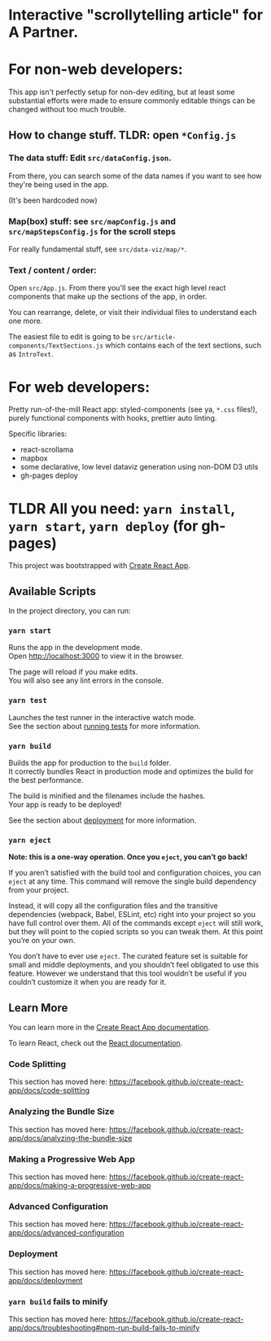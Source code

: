 # Interactive "scrollytelling article" for A Partner.

# For non-web developers:

This app isn't perfectly setup for non-dev editing, but at least some substantial efforts were made to ensure commonly editable things can be changed without too much trouble.

## How to change stuff. TLDR: open `*Config.js`

### **The data stuff**: Edit `src/dataConfig.json`.

From there, you can search some of the data names if you want to see how they're being used in the app.

(It's been hardcoded now)

### **Map(box) stuff**: see `src/mapConfig.js` and `src/mapStepsConfig.js` for the scroll steps

For really fundamental stuff, see `src/data-viz/map/*`.

### **Text / content / order**:

Open `src/App.js`. From there you'll see the exact high level react components that make up the sections of the app, in order.

You can rearrange, delete, or visit their individual files to understand each one more.

The easiest file to edit is going to be `src/article-components/TextSections.js` which contains each of the text sections, such as `IntroText`.

# For web developers:

Pretty run-of-the-mill React app: styled-components (see ya, `*.css` files!), purely functional components with hooks, prettier auto linting.

Specific libraries:

- react-scrollama
- mapbox
- some declarative, low level dataviz generation using non-DOM D3 utils
- gh-pages deploy

# TLDR All you need: `yarn install`, `yarn start`, `yarn deploy` (for gh-pages)

This project was bootstrapped with [Create React App](https://github.com/facebook/create-react-app).

## Available Scripts

In the project directory, you can run:

### `yarn start`

Runs the app in the development mode.<br />
Open [http://localhost:3000](http://localhost:3000) to view it in the browser.

The page will reload if you make edits.<br />
You will also see any lint errors in the console.

### `yarn test`

Launches the test runner in the interactive watch mode.<br />
See the section about [running tests](https://facebook.github.io/create-react-app/docs/running-tests) for more information.

### `yarn build`

Builds the app for production to the `build` folder.<br />
It correctly bundles React in production mode and optimizes the build for the best performance.

The build is minified and the filenames include the hashes.<br />
Your app is ready to be deployed!

See the section about [deployment](https://facebook.github.io/create-react-app/docs/deployment) for more information.

### `yarn eject`

**Note: this is a one-way operation. Once you `eject`, you can’t go back!**

If you aren’t satisfied with the build tool and configuration choices, you can `eject` at any time. This command will remove the single build dependency from your project.

Instead, it will copy all the configuration files and the transitive dependencies (webpack, Babel, ESLint, etc) right into your project so you have full control over them. All of the commands except `eject` will still work, but they will point to the copied scripts so you can tweak them. At this point you’re on your own.

You don’t have to ever use `eject`. The curated feature set is suitable for small and middle deployments, and you shouldn’t feel obligated to use this feature. However we understand that this tool wouldn’t be useful if you couldn’t customize it when you are ready for it.

## Learn More

You can learn more in the [Create React App documentation](https://facebook.github.io/create-react-app/docs/getting-started).

To learn React, check out the [React documentation](https://reactjs.org/).

### Code Splitting

This section has moved here: https://facebook.github.io/create-react-app/docs/code-splitting

### Analyzing the Bundle Size

This section has moved here: https://facebook.github.io/create-react-app/docs/analyzing-the-bundle-size

### Making a Progressive Web App

This section has moved here: https://facebook.github.io/create-react-app/docs/making-a-progressive-web-app

### Advanced Configuration

This section has moved here: https://facebook.github.io/create-react-app/docs/advanced-configuration

### Deployment

This section has moved here: https://facebook.github.io/create-react-app/docs/deployment

### `yarn build` fails to minify

This section has moved here: https://facebook.github.io/create-react-app/docs/troubleshooting#npm-run-build-fails-to-minify
